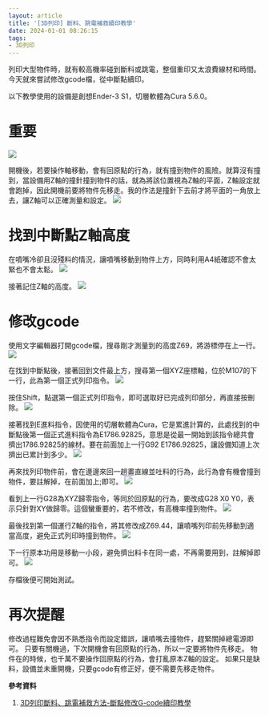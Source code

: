 ```yaml
---
layout: article
title: '[3D列印] 斷料、跳電補救續印教學'
date: 2024-01-01 08:26:15
tags:
- 3D列印
---
```

列印大型物件時，就有較高機率碰到斷料或跳電，整個重印又太浪費線材和時間。今天就來嘗試修改gcode檔，從中斷點續印。
<!--more-->
以下教學使用的設備是創想Ender-3 S1，切層軟體為Cura 5.6.0。

# 重要

![](/assets/z_detect.jpg)

開機後，若要操作軸移動，會有回原點的行為，就有撞到物件的風險。就算沒有撞到，當設備用Z軸的撞針撞到物件的話，就為將該位置視為Z軸的平面，Z軸設定就會跑掉，因此開機前要將物件先移走。我的作法是撞針下去前才將平面的一角放上去，讓Z軸可以正確測量和設定。
![](/assets/z_detect2.jpg)

# 找到中斷點Z軸高度

在噴嘴冷卻且沒殘料的情況，讓噴嘴移動到物件上方，同時利用A4紙確認不會太緊也不會太鬆。
![](/assets/a4_detect.jpg)

接著記住Z軸的高度。
![](/assets/z_height.jpg)

# 修改gcode

使用文字編輯器打開gcode檔，搜尋剛才測量到的高度Z69，將游標停在上一行。
![](/assets/gcode_modify.png)

在找到中斷點後，接著回到文件最上方，搜尋第一個XYZ座標軸，位於M107的下一行，此為第一個正式列印指令。
![](/assets/gcode_modify2.png)

按住Shift，點選第一個正式列印指令，即可選取好已完成列印部分，再直接按刪除。
![](/assets/gcode_modify3.png)

接著找到E進料指令，因使用的切層軟體為Cura，它是累進計算的，此處找到的中斷點後第一個正式進料指令為E1786.92825，意思是從最一開始到該指令總共會擠出1786.92825的線材。要在前面加上一行G92 E1786.92825，讓設備知道上次擠出已累計到多少。
![](/assets/gcode_modify4.png)

再來找列印物件前，會在邊邊來回一趟畫直線並吐料的行為，此行為會有機會撞到物件，要註解掉，在前面加上;即可。
![](/assets/gcode_modify5.png)

看到上一行G28為XYZ歸零指令，等同於回原點的行為，要改成G28 X0 Y0，表示只針對XY做歸零。這個蠻重要的，若不修改，有高機率撞到物件。
![](/assets/gcode_modify6.png)

最後找到第一個運行Z軸的指令，將其修改成Z69.44，讓噴嘴列印前先移動到適當高度，避免正式列印時撞到物件。
![](/assets/gcode_modify7.png)

下一行原本功用是移動一小段，避免擠出料卡在同一處，不再需要用到，註解掉即可。
![](/assets/gcode_modify8.png)

存檔後便可開始測試。

# 再次提醒

修改過程難免會因不熟悉指令而設定錯誤，讓噴嘴去撞物件，趕緊關掉總電源即可。
只要有關機過，下次開機會有回原點的行為，所以一定要將物件先移走。
物件在的時候，也千萬不要操作回原點的行為，會打亂原本Z軸的設定。
如果只是缺料，設備並未重開機，只要gcode有修正好，便不需要先移走物件。

**參考資料**
1. [3D列印斷料、跳電補救方法-斷點修改G-code續印教學](https://z3dfilament.blogspot.com/2018/07/3d-g-code.html)